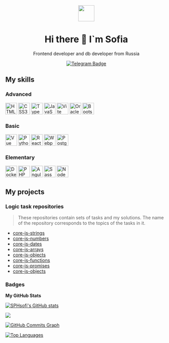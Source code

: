 
<div id="header" align="center">
  <img src="https://i.giphy.com/media/v1.Y2lkPTc5MGI3NjExNHlhM3k1c3o1eGVwcGY4emV0bGNrMGZ0ZHAxZTNvd3FlZWhqbTNpZSZlcD12MV9pbnRlcm5hbF9naWZfYnlfaWQmY3Q9cw/KzJkzjggfGN5Py6nkT/giphy.gif" width="50"/>
  <h1>Hi there 👋 I`m Sofia</h1>
  <p>Frontend developer and db developer from Russia</p>
  <div id="badges">
  <a href="https://telegram.me/SP1Cu">
    <img src="https://img.shields.io/badge/Telegram-grey?style=for-the-badge&logo=telegram&logoColor=white" alt="Telegram Badge"/>
  </a>
  </div>
</div>

## My skills
### Advanced 
<p>
  <img src="https://raw.githubusercontent.com/danielcranney/readme-generator/main/public/icons/skills/html5-colored.svg" width="36" height="36" alt="HTML5" />
  <img src="https://raw.githubusercontent.com/danielcranney/readme-generator/main/public/icons/skills/css3-colored.svg" width="36" height="36" alt="CSS3" />
  <img src="https://raw.githubusercontent.com/danielcranney/readme-generator/main/public/icons/skills/typescript-colored.svg" width="36" height="36" alt="TypeScript" />
  <img src="https://raw.githubusercontent.com/danielcranney/readme-generator/main/public/icons/skills/javascript-colored.svg" width="36" height="36" alt="JavaScript" />
  <img src="https://raw.githubusercontent.com/danielcranney/readme-generator/main/public/icons/skills/vite-colored.svg" width="36" height="36" alt="Vite" />
  <img src="https://raw.githubusercontent.com/danielcranney/readme-generator/main/public/icons/skills/oracle-colored.svg" width="36" height="36" alt="Oracle" />
  <img src="https://raw.githubusercontent.com/danielcranney/readme-generator/main/public/icons/skills/bootstrap-colored.svg" width="36" height="36" alt="Bootstrap" />
</p>

### Basic 
<p>
  <img src="https://raw.githubusercontent.com/danielcranney/readme-generator/main/public/icons/skills/vuejs-colored.svg" width="36" height="36" alt="Vue" /> 
  <img src="https://raw.githubusercontent.com/danielcranney/readme-generator/main/public/icons/skills/python-colored.svg" width="36" height="36" alt="Python" />
  <img src="https://raw.githubusercontent.com/danielcranney/readme-generator/main/public/icons/skills/react-colored.svg" width="36" height="36" alt="React" />
  <img src="https://raw.githubusercontent.com/danielcranney/readme-generator/main/public/icons/skills/webpack-colored.svg" width="36" height="36" alt="Webpack" />
  <img src="https://raw.githubusercontent.com/danielcranney/readme-generator/main/public/icons/skills/postgresql-colored.svg" width="36" height="36" alt="PostgreSQL" />
</p>

### Elementary
<p>
  <img src="https://raw.githubusercontent.com/danielcranney/readme-generator/main/public/icons/skills/docker-colored.svg" width="36" height="36" alt="Docker" />
  <img src="https://raw.githubusercontent.com/danielcranney/readme-generator/main/public/icons/skills/php-colored.svg" width="36" height="36" alt="PHP" />
  <img src="https://raw.githubusercontent.com/danielcranney/readme-generator/main/public/icons/skills/angularjs-colored.svg" width="36" height="36" alt="Angular" />
  <img src="https://raw.githubusercontent.com/danielcranney/readme-generator/main/public/icons/skills/sass-colored.svg" width="36" height="36" alt="Sass" />
  <img src="https://raw.githubusercontent.com/danielcranney/readme-generator/main/public/icons/skills/nodejs-colored.svg" width="36" height="36" alt="NodeJS" />
</p>

## My projects
### Logic task repositories 

> These repositories contain sets of tasks and my solutions. The name of the repository corresponds to the topics of the tasks in it.

- [core-js-strings](https://github.com/SPHsofi/core-js-strings)
- [core-js-numbers](https://github.com/SPHsofi/core-js-numbers)
- [core-js-dates](https://github.com/SPHsofi/core-js-dates)
- [core-js-arrays](https://github.com/SPHsofi/core-js-arrays)
- [core-js-objects](https://github.com/SPHsofi/core-js-objects)
- [core-js-functions](https://github.com/SPHsofi/core-js-functions)
- [core-js-promises](https://github.com/SPHsofi/core-js-promises)
- [core-js-objects](https://github.com/SPHsofi/core-js-objects)


### Badges

<b>My GitHub Stats</b>

<a href="http://www.github.com/SPHsofi"><img src="https://github-readme-stats.vercel.app/api?username=SPHsofi&show_icons=true&hide=&count_private=true&title_color=84cc16&text_color=ffffff&icon_color=84cc16&bg_color=1c1917&hide_border=true&show_icons=true" alt="SPHsofi's GitHub stats" /></a>

<a href="http://www.github.com/SPHsofi"><img src="https://github-readme-streak-stats.herokuapp.com/?user=SPHsofi&stroke=ffffff&background=1c1917&ring=84cc16&fire=84cc16&currStreakNum=ffffff&currStreakLabel=84cc16&sideNums=ffffff&sideLabels=ffffff&dates=ffffff&hide_border=true" /></a>

<a href="http://www.github.com/SPHsofi"><img src="https://github-readme-activity-graph.cyclic.app/graph?username=SPHsofi&bg_color=1c1917&color=ffffff&line=84cc16&point=ffffff&area_color=1c1917&area=true&hide_border=true&custom_title=GitHub%20Commits%20Graph" alt="GitHub Commits Graph" /></a>

<a href="https://github.com/SPHsofi" align="left"><img src="https://github-readme-stats.vercel.app/api/top-langs/?username=SPHsofi&langs_count=10&title_color=84cc16&text_color=ffffff&icon_color=84cc16&bg_color=1c1917&hide_border=true&locale=en&custom_title=Top%20%Languages" alt="Top Languages" /></a>
